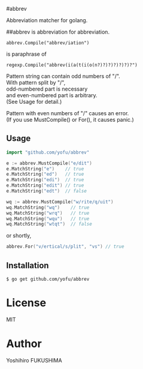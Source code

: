 #abbrev

Abbreviation matcher for golang.

##abbrev is abbreviation for abbreviation.

```
abbrev.Compile("abbrev/iation")
```
is paraphrase of
```
regexp.Compile("abbrev(i(a(t(i(o(n?)?)?)?)?)?)?")
```

Pattern string can contain odd numbers of "/".<br/>
With pattern split by "/", <br/>
odd-numbered part is necessary<br/>
and even-numbered part is arbitrary.<br/>
(See Usage for detail.)

Pattern with even numbers of "/" causes an error.<br/>
(If you use MustCompile() or For(), it causes panic.)

## Usage
```go
import "github.com/yofu/abbrev"

e := abbrev.MustCompile("e/dit")
e.MatchString("e")    // true
e.MatchString("ed")   // true
e.MatchString("edi")  // true
e.MatchString("edit") // true
e.MatchString("edt")  // false

wq := abbrev.MustCompile("w/rite/q/uit")
wq.MatchString("wq")    // true
wq.MatchString("wrq")   // true
wq.MatchString("wqu")   // true
wq.MatchString("wtqt")  // false
```

or shortly, 
```go
abbrev.For("v/ertical/s/plit", "vs") // true
```

## Installation

```
$ go get github.com/yofu/abbrev
```

# License

MIT

# Author

Yoshihiro FUKUSHIMA
